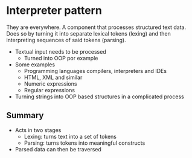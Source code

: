 # Interpreter pattern
They are everywhere.
A component that processes structured text data. Does so by turning it into separate lexical tokens (lexing) and then interpreting sequences of said tokens (parsing).

- Textual input needs to be processed
    - Turned into OOP por example
- Some examples 
    - Programming languages compilers,
    interpreters and IDEs
    - HTML, XML and similar
    - Numeric expressions
    - Regular expressions
- Turning strings into OOP based structures in a complicated process

## Summary
- Acts in two stages
    - Lexing: turns text into a set of tokens
    - Parsing: turns tokens into meaningful constructs
- Parsed data can then be traversed
